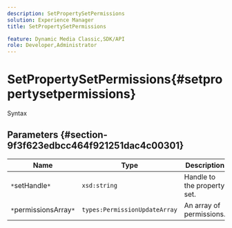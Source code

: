 ```yaml
---
description: SetPropertySetPermissions
solution: Experience Manager
title: SetPropertySetPermissions

feature: Dynamic Media Classic,SDK/API
role: Developer,Administrator
---
```


# SetPropertySetPermissions{#setpropertysetpermissions}

 Syntax 

## Parameters {#section-9f3f623edbcc464f921251dac4c00301}

|  Name  | Type  | Description  |
|---|---|---|
|  `*`setHandle`*`  | `xsd:string`  | Handle to the property set.  |
|  `*`permissionsArray`*`  | `types:PermissionUpdateArray`  | An array of permissions.  |

